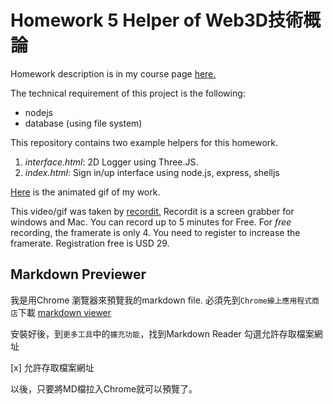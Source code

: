 # Homework 5 Helper of Web3D技術概論

Homework description is in my course page [here.](http://140.129.20.249/~jmchen/web3d/spring17/hw5.htm)

The technical requirement of this project is the following:
- nodejs
- database (using file system)

This repository contains two example helpers for this homework.
1. *interface.html*: 2D Logger using Three.JS.
2. *index.html*: Sign in/up interface using node.js, express, shelljs
 
[Here](http://recordit.co/s18Csv08CT) is the animated gif of my work.

This video/gif was taken by [recordit.](http://recordit.co) 
Recordit is a screen grabber for windows and Mac. You can record up to 5 minutes for Free.
For *free* recording, the framerate is only 4. You need to register to increase the framerate.
Registration free is USD 29.

## Markdown Previewer

我是用Chrome 瀏覽器來預覽我的markdown file.
必須先到`Chrome線上應用程式商店`下載 [markdown viewer](https://chrome.google.com/webstore/detail/markdown-viewer/ckkdlimhmcjmikdlpkmbgfkaikojcbjk)

安裝好後，到`更多工具`中的`擴充功能`，找到Markdown Reader 勾選允許存取檔案網址

[x] 允許存取檔案網址

以後，只要將MD檔拉入Chrome就可以預覽了。